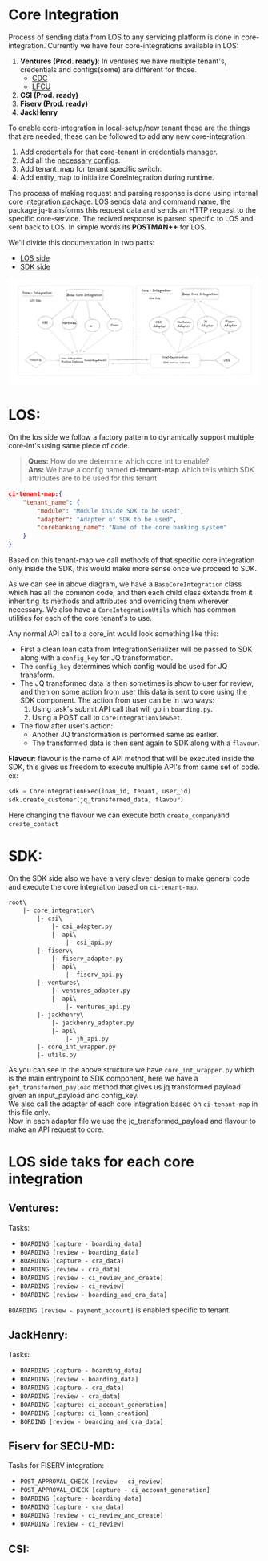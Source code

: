 # Core Integration
Process of sending data from LOS to any servicing platform is done in core-integration.
Currently we have four core-integrations available in LOS:

1. **Ventures (Prod. ready)**: In ventures we have multiple tenant's, credentials and configs(some) are different for those.
    - [CDC](https://cdcsbfsandbox.venturesgo.com/)
    - [LFCU](https://lafayettesandbox.venturesgo.com/)
2. **CSI (Prod. ready)**
3. **Fiserv (Prod. ready)**
4. **JackHenry**  

To enable core-integration in local-setup/new tenant these are the things that are needed, these can be followed to add any new core-integration.
1. Add credentials for that core-tenant in credentials manager.
2. Add all the [necessary configs](ConfigList.md).
3. Add tenant_map for tenant specific switch.
4. Add entity_map to initialize CoreIntegration during runtime.

The process of making request and parsing response is done using internal [core integration package](https://github.com/Lenders-Cooperative/integrations-app-fiserv-django.git). LOS sends data and command name, the package jq-transforms this request data and sends an HTTP request to the specific core-service. The recived response is parsed specific to LOS and sent back to LOS. In simple words its **POSTMAN++** for LOS.

We'll divide this documentation in two parts:
- [LOS side](https://github.com/thesummitgrp/los-app-los-django/tree/main/los/services/vendors/coreintegration_api)
- [SDK side](https://github.com/Lenders-Cooperative/integrations-app-fiserv-django.git)

![Core-Int-Diagram](CI.png) 

# LOS:
On the los side we follow a factory pattern to dynamically support multiple core-int's using same piece of code.  

> **Ques:** How do we determine which core_int to enable?  
> **Ans:** We have a config named **ci-tenant-map** which tells which SDK attributes are to be used for this tenant

```JSON
ci-tenant-map:{
    "tenant_name": {
        "module": "Module inside SDK to be used",
        "adapter": "Adapter of SDK to be used",
        "corebanking_name": "Name of the core banking system"
    }
}
```
Based on this tenant-map we call methods of that specific core integration only inside the SDK, this would make more sense once we proceed to SDK.  

As we can see in above diagram, we have a `BaseCoreIntegration` class which has all the common code, and then each child class extends from it inheriting its methods and attributes and overriding them wherever necessary. We also have a `CoreIntegrationUtils` which has common utilities for each of the core tenant's to use.  

Any normal API call to a core_int would look something like this:
- First a clean loan data from IntegrationSerializer will be passed to SDK along with a `config_key` for JQ transformation.
- The `config_key` determines which config would be used for JQ transform.
- The JQ transformed data is then sometimes is show to user for review, and then on some action from user this data is sent to core using the SDK component. The action from user can be in two ways:
    1. Using task's submit API call that will go in `boarding.py`.
    2. Using a POST call to `CoreIntegrationViewSet`.
- The flow after user's action:
    - Another JQ transformation is performed same as earlier.
    - The transformed data is then sent again to SDK along with a `flavour`.

**Flavour**: flavour is the name of API method that will be executed inside the SDK, this gives us freedom to execute multiple API's from same set of code. ex:
```Python
sdk = CoreIntegrationExec(loan_id, tenant, user_id)
sdk.create_customer(jq_transformed_data, flavour)
```
Here changing the flavour we can execute both `create_company`and `create_contact`

# SDK:
On the SDK side also we have a very clever design to make general code and execute the core integration based on `ci-tenant-map`.

```
root\
    |- core_integration\
        |- csi\
            |- csi_adapter.py
            |- api\
                |- csi_api.py
        |- fiserv\
            |- fiserv_adapter.py
            |- api\
                |- fiserv_api.py
        |- ventures\
            |- ventures_adapter.py
            |- api\
                |- ventures_api.py
        |- jackhenry\
            |- jackhenry_adapter.py
            |- api\
                |- jh_api.py
        |- core_int_wrapper.py
        |- utils.py
```
As you can see in the above structure we have `core_int_wrapper.py` which is the main entrypoint to SDK component, here we have a `get_transformed_payload` method that gives us jq transformed payload given an input_payload and config_key.  
We also call the adapter of each core integration based on `ci-tenant-map` in this file only.  
Now in each adapter file we use the jq_transformed_payload and flavour to make an API request to core.

# LOS side taks for each core integration

## Ventures:
Tasks:
- `BOARDING [capture - boarding_data]`
- `BOARDING [review - boarding_data]`
- `BOARDING [capture - cra_data]`
- `BOARDING [review - cra_data]`
- `BOARDING [review - ci_review_and_create]`
- `BOARDING [review - ci_review]`
- `BOARDING [review - boarding_and_cra_data]`

`BOARDING [review - payment_account]` is enabled specific to tenant.

## JackHenry:
Tasks:
- `BOARDING [capture - boarding_data]`
- `BOARDING [review - boarding_data]`
- `BOARDING [capture - cra_data]`
- `BOARDING [review - cra_data]`
- `BOARDING [capture: ci_account_generation]`
- `BOARDING [capture: ci_loan_creation]`
- `BORDING [review - boarding_and_cra_data]`


## Fiserv for SECU-MD:

Tasks for FISERV integration:
- `POST_APPROVAL_CHECK [review - ci_review]`
- `POST_APPROVAL_CHECK [capture - ci_account_generation]`
- `BOARDING [capture - boarding_data]`
- `BOARDING [capture - cra_data]`
- `BOARDING [review - ci_review_and_create]`
- `BOARDING [review - ci_review]`

## CSI: